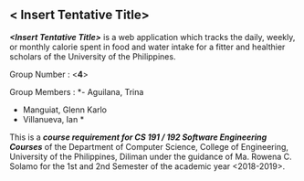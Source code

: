 ## &lt; Insert Tentative Title> 

**_&lt;Insert Tentative Title>_** is a web application which tracks the daily, weekly, or monthly calorie spent in food and water intake for a fitter and healthier scholars of the University of the Philippines.

Group Number : &lt;**4**> 

Group Members : 
*- Aguilana, Trina
- Manguiat, Glenn Karlo
- Villanueva, Ian *

This is a **_course requirement for CS 191 / 192 Software Engineering Courses_** of the Department of Computer Science, College of Engineering, University of the Philippines, Diliman under the guidance of Ma. Rowena C. Solamo for the 1st and 2nd Semester of the academic year &lt;2018-2019>.
